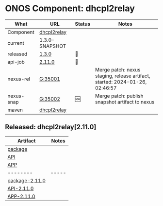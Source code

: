 ONOS Component: dhcpl2relay
===========================

| What | URL | Status | Notes |
| ---- | --- | ------ | ----- |
| Component  | [dhcpl2relay](https://gerrit.opencord.org/plugins/gitiles/dhcpl2relay) | | |
| current    | 1.3.0-SNAPSHOT | | |    
| released   | [1.3.0](https://mvnrepository.com/artifact/org.opencord/dhcpl2relay) | :hammer: | |
| api-job    | [2.11.0](https://jenkins.opencord.org/job/onos-app-release/306/console) | :hammer: | |
| nexus-rel  | [G:35001](https://gerrit.opencord.org/c/dhcpl2relay/+/35001) | | Merge patch: nexus staging, release artifact, started: 2024-01-26, 02:46:57 |
| nexus-snap | [G:35002](https://gerrit.opencord.org/c/dhcpl2relay/+/35002) | :new: | Merge patch: publish snapshot artifact to nexus |
| maven      | [dhcpl2relay](https://mvnrepository.com/artifact/org.opencord/dhcpl2relay) | | | Release staged on nexus, publishing to mvc |

## Released: dhcpl2relay[2.11.0]

| Artifact | Notes |
| -------- | ----- |
| [package](https://mvnrepository.com/artifact/org.opencord/dhcpl2relay) | |
| [API](https://mvnrepository.com/artifact/org.opencord/dhcpl2relay-api) | |
| [APP](https://mvnrepository.com/artifact/org.opencord/dhcpl2relay-app) | |
| -------- | ----- |
| [package-2.11.0](https://mvnrepository.com/artifact/org.opencord/dhcpl2relay/2.11.0) | |
| [API-2.11.0](https://mvnrepository.com/artifact/org.opencord/dhcpl2relay-api/2.11.0) | |
| [APP-2.11.0](https://mvnrepository.com/artifact/org.opencord/dhcpl2relay-app/2.11.0) | |

